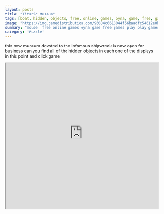 ```yaml
---
layout: posts
title: "Titanic Museum"
tags: [boat, hidden, objects, free, online, games, oyna, game, free, games, play, play, games]
image: "https://img.gamedistribution.com/96084c6613044f56baadfc54612e0b53.jpg"
summary: "mouse  free online games oyna game free games play play games"
category: "Puzzle"
---
```


this new museum devoted to the infamous shipwreck is now open for business can you find all of the hidden objects in each one of the displays in this point and click game

<iframe width="100%" height="480px;" src="https://html5.gamedistribution.com/96084c6613044f56baadfc54612e0b53/"></iframe>